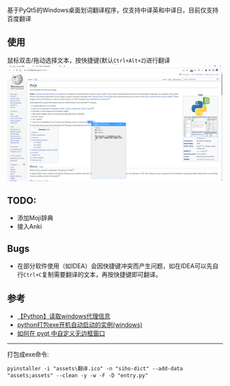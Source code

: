 基于PyQt5的Windows桌面划词翻译程序，仅支持中译英和中译日，目前仅支持百度翻译

## 使用

鼠标双击/拖动选择文本，按快捷键(默认`Ctrl+Alt+Z`)进行翻译
![img.png](img.png)

## TODO:

- 添加Moji辞典
- 接入Anki

## Bugs

- 在部分软件使用（如IDEA）会因快捷键冲突而产生问题，如在IDEA可以先自行`Ctrl+C`复制需要翻译的文本，再按快捷键即可翻译。

## 参考

- [【Python】读取windows代理信息](https://www.cnblogs.com/wuruiyang/p/15928700.html)
- [python打包exe开机自动启动的实例(windows)](http://www.qb5200.com/article/373470.html)
- [如何在 pyqt 中自定义无边框窗口](https://www.cnblogs.com/zhiyiYo/p/14659981.html)

---

打包成exe命令:

```
pyinstaller -i "assets\翻译.ico" -n "siho-dict" --add-data "assets;assets" --clean -y -w -F -D "entry.py"
```